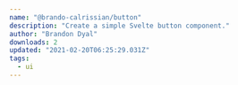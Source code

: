 ```yaml
---
name: "@brando-calrissian/button"
description: "Create a simple Svelte button component."
author: "Brandon Dyal"
downloads: 2
updated: "2021-02-20T06:25:29.031Z"
tags: 
  - ui
---
```

